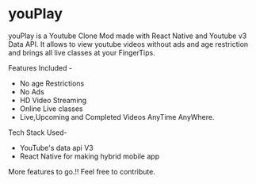 # youPlay
youPlay is a Youtube Clone Mod made with React Native and Youtube v3 Data API. 
It allows to view youtube videos  without ads and age restriction and brings
all live classes at your FingerTips.

Features Included -
- No age Restrictions
- No Ads
- HD Video Streaming
- Online Live classes 
- Live,Upcoming and Completed Videos AnyTime AnyWhere.

Tech Stack Used-
- YouTube's data api V3
- React Native for making hybrid mobile app

More features to go.!!
Feel free to contribute.
